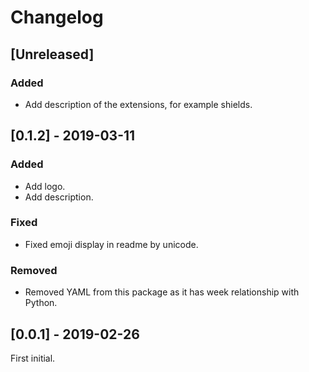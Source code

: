 <!-- Check [Keep a Changelog](http://keepachangelog.com/) for recommendations on how to structure this file. -->

# Changelog

## [Unreleased]

### Added

- Add description of the extensions, for example shields.

## [0.1.2] - 2019-03-11

### Added

- Add logo.
- Add description.

### Fixed

- Fixed emoji display in readme by unicode.


### Removed

- Removed YAML from this package as it has week relationship with Python.

## [0.0.1] - 2019-02-26

First initial.